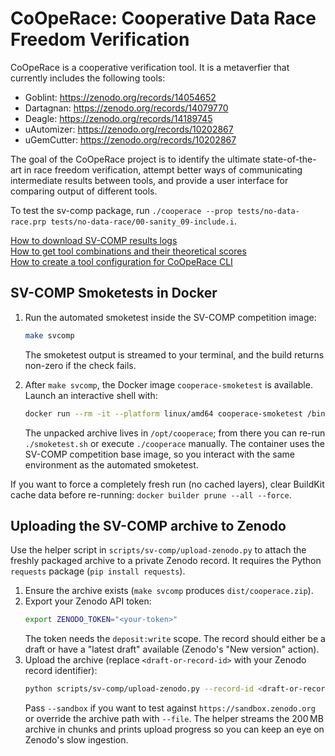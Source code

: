 # CoOpeRace: Cooperative Data Race Freedom Verification

CoOpeRace is a cooperative verification tool. 
It is a metaverfier that currently includes the following tools:
* Goblint: https://zenodo.org/records/14054652
* Dartagnan: https://zenodo.org/records/14079770
* Deagle: https://zenodo.org/records/14189745
* uAutomizer: https://zenodo.org/records/10202867
* uGemCutter: https://zenodo.org/records/10202867

The goal of the CoOpeRace project is to identify the ultimate state-of-the-art in race freedom verification,
attempt better ways of communicating intermediate results between tools, and 
provide a user interface for comparing output of different tools.

To test the sv-comp package, run `./cooperace --prop tests/no-data-race.prp tests/no-data-race/00-sanity_09-include.i`.

[How to download SV-COMP results logs](/src/tool_combinations)  
[How to get tool combinations and their theoretical scores](/src/tool_combinations)  
[How to create a tool configuration for CoOpeRace CLI](/conf)  

## SV-COMP Smoketests in Docker

1. Run the automated smoketest inside the SV-COMP competition image:
   ```bash
   make svcomp
   ```
   The smoketest output is streamed to your terminal, and the build returns non-zero if the check fails.

2. After `make svcomp`, the Docker image `cooperace-smoketest` is available. Launch an interactive shell with:
   ```bash
   docker run --rm -it --platform linux/amd64 cooperace-smoketest /bin/bash
   ```
   The unpacked archive lives in `/opt/cooperace`; from there you can re-run `./smoketest.sh` or execute `./cooperace` manually. The container uses the SV-COMP competition base image, so you interact with the same environment as the automated smoketest.

If you want to force a completely fresh run (no cached layers), clear BuildKit cache data before re-running:
`docker builder prune --all --force`.

## Uploading the SV-COMP archive to Zenodo

Use the helper script in `scripts/sv-comp/upload-zenodo.py` to attach the freshly
packaged archive to a private Zenodo record. It requires the Python `requests`
package (`pip install requests`).

1. Ensure the archive exists (`make svcomp` produces `dist/cooperace.zip`).
2. Export your Zenodo API token:
   ```bash
   export ZENODO_TOKEN="<your-token>"
   ```
   The token needs the `deposit:write` scope. The record should either be a
   draft or have a "latest draft" available (Zenodo's "New version" action).
3. Upload the archive (replace `<draft-or-record-id>` with your Zenodo record
   identifier):
   ```bash
   python scripts/sv-comp/upload-zenodo.py --record-id <draft-or-record-id>
   ```
   Pass `--sandbox` if you want to test against `https://sandbox.zenodo.org` or
   override the archive path with `--file`. The helper streams the 200 MB
   archive in chunks and prints upload progress so you can keep an eye on
   Zenodo's slow ingestion.
